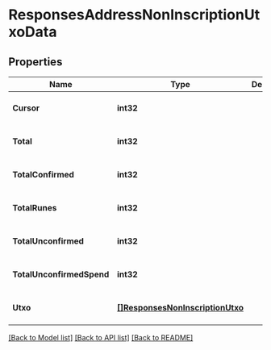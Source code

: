 # ResponsesAddressNonInscriptionUtxoData

## Properties
Name | Type | Description | Notes
------------ | ------------- | ------------- | -------------
**Cursor** | **int32** |  | [optional] [default to null]
**Total** | **int32** |  | [optional] [default to null]
**TotalConfirmed** | **int32** |  | [optional] [default to null]
**TotalRunes** | **int32** |  | [optional] [default to null]
**TotalUnconfirmed** | **int32** |  | [optional] [default to null]
**TotalUnconfirmedSpend** | **int32** |  | [optional] [default to null]
**Utxo** | [**[]ResponsesNonInscriptionUtxo**](responses.NonInscriptionUTXO.md) |  | [optional] [default to null]

[[Back to Model list]](../README.md#documentation-for-models) [[Back to API list]](../README.md#documentation-for-api-endpoints) [[Back to README]](../README.md)


